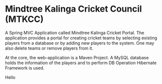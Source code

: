 # Mindtree Kalinga Cricket Council (MTKCC)

A Spring MVC Application called Mindtree Kalinga Cricket Portal. The application provides a portal for creating cricket teams by selecting existing players from a database or by adding new players to the system. One may also delete teams or remove players from it. 

At the core, the web-application is a Maven Project. A MySQL database holds the information of the players and to perform DB Operation Hibernate Framework is used. 

Hello
